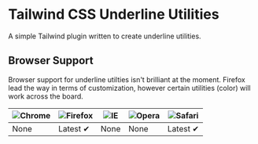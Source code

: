 # Tailwind CSS Underline Utilities
A simple Tailwind plugin written to create underline utilities. 

## Browser Support
Browser support for underline utilties isn't brilliant at the moment. Firefox lead the way in terms of customization, 
however certain utilities (color) will work across the board.

![Chrome](https://raw.githubusercontent.com/alrra/browser-logos/master/src/chrome/chrome_48x48.png) | ![Firefox](https://raw.githubusercontent.com/alrra/browser-logos/master/src/firefox/firefox_48x48.png) | ![IE](https://raw.githubusercontent.com/alrra/browser-logos/master/src/edge/edge_48x48.png) | ![Opera](https://raw.githubusercontent.com/alrra/browser-logos/master/src/opera/opera_48x48.png) | ![Safari](https://raw.githubusercontent.com/alrra/browser-logos/master/src/safari/safari_48x48.png)
--- | --- | --- | --- | --- |
None | Latest ✔ | None | None | Latest ✔ |
